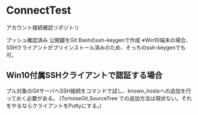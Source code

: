 # ConnectTest
アカウント接続確認リポジトリ

プッシュ確認済み
公開鍵をGit Bashのssh-keygenで作成
※Win10端末の場合、SSHクライアントがプリインストール済みのため、そっちのssh-keygenでも可。

## Win10付属SSHクライアントで認証する場合
プル対象のGitサーバへSSH接続をコマンドで試し、known_hostsへの追加を行っておく必要がある。
(TortoiseGit,SourceTree での追加方法は現状ない。それをやるならクライアントをPuttyにする。)
